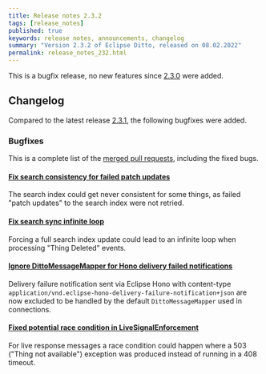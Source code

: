 ```yaml
---
title: Release notes 2.3.2
tags: [release_notes]
published: true
keywords: release notes, announcements, changelog
summary: "Version 2.3.2 of Eclipse Ditto, released on 08.02.2022"
permalink: release_notes_232.html
---
```


This is a bugfix release, no new features since [2.3.0](release_notes_230.html) were added.

## Changelog

Compared to the latest release [2.3.1](release_notes_231.html), the following bugfixes were added.

### Bugfixes

This is a complete list of the
[merged pull requests](https://github.com/eclipse/ditto/pulls?q=is%3Apr+milestone%3A2.3.2), including the fixed bugs.

#### [Fix search consistency for failed patch updates](https://github.com/eclipse/ditto/pull/1300)

The search index could get never consistent for some things, as failed "patch updates" to the search index were not 
retried.

#### [Fix search sync infinite loop](https://github.com/eclipse/ditto/pull/1301)

Forcing a full search index update could lead to an infinite loop when processing "Thing Deleted" events.

#### [Ignore DittoMessageMapper for Hono delivery failed notifications](https://github.com/eclipse/ditto/pull/1299)

Delivery failure notification sent via Eclipse Hono with content-type `application/vnd.eclipse-hono-delivery-failure-notification+json`
are now excluded to be handled by the default `DittoMessageMapper` used in connections.

#### [Fixed potential race condition in LiveSignalEnforcement](https://github.com/eclipse/ditto/pull/1305)

For live response messages a race condition could happen where a 503 ("Thing not available") exception was produced
instead of running in a 408 timeout.
